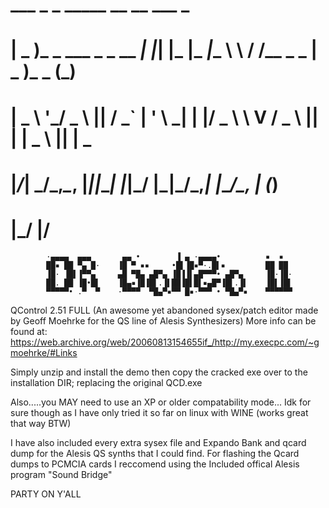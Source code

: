 #    ___                   _   _     _____     __   __          ___        _
#   | _ )_ _ ___ _  _ __ _| |_| |_  |_   _|__  \ \ / /__ _  _  | _ )_  _  (_)
#   | _ \ '_/ _ \ || / _` | ' \  _|   | |/ _ \  \ V / _ \ || | | _ \ || |  _
#   |___/_| \___/\_,_\__, |_||_\__|   |_|\___/   |_|\___/\_,_| |___/\_, | (_)
#                    |___/                                          |__/


            ·▄▄▄▄  ▄▄▄       ▄▄ •        ▐ ▄ ·▄▄▄▄•          ▪  ▪
            ██▪ ██ ▀▄ █·    ▐█ ▀ ▪▪     •█▌▐█▪▀·.█▌▪         ██ ██
            ▐█· ▐█▌▐▀▀▄     ▄█ ▀█▄ ▄█▀▄ ▐█▐▐▌▄█▀▀▀• ▄█▀▄     ▐█·▐█·
            ██. ██ ▐█•█▌    ▐█▄▪▐█▐█▌.▐▌██▐█▌█▌▪▄█▀▐█▌.▐▌    ▐█▌▐█▌
            ▀▀▀▀▀• .▀  ▀    ·▀▀▀▀  ▀█▄▀▪▀▀ █▪·▀▀▀ • ▀█▄▀▪    ▀▀▀▀▀▀



QControl 2.51 FULL
(An awesome yet abandoned sysex/patch editor made by Geoff Moehrke for the QS line of Alesis Synthesizers)
More info can be found at: https://web.archive.org/web/20060813154655if_/http://my.execpc.com/~gmoehrke/#Links


Simply unzip and install the demo
then copy the cracked exe over to the installation DIR; replacing the original QCD.exe

Also.....you MAY need to use an XP or older compatability mode...
Idk for sure though as I have only tried it so far on linux with WINE (works great that way BTW)


I have also included every extra sysex file and Expando Bank and qcard dump for the Alesis QS synths that I could find.
For flashing the Qcard dumps to PCMCIA cards I reccomend using the Included offical Alesis program "Sound Bridge"



PARTY ON Y'ALL
